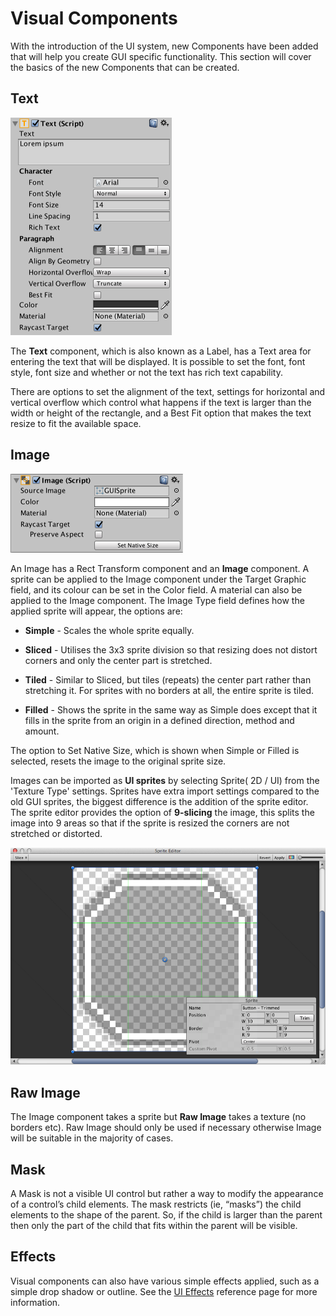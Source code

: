 # Visual Components

With the introduction of the UI system, new Components have been added that will help you create GUI specific
functionality. This section will cover the basics of the new Components that can be created.

## Text

![](images/UI_TextInspector.png)

The **Text** component, which is also known as a Label, has a Text area for entering the text that will be displayed. It
is possible to set the font, font style, font size and whether or not the text has rich text capability.

There are options to set the alignment of the text, settings for horizontal and vertical overflow which control what
happens if the text is larger than the width or height of the rectangle, and a Best Fit option that makes the text
resize to fit the available space.

## Image

![](images/UI_ImageInspector.png)

An Image has a Rect Transform component and an **Image** component. A sprite can be applied to the Image component under
the Target Graphic field, and its colour can be set in the Color field. A material can also be applied to the Image
component. The Image Type field defines how the applied sprite will appear, the options are:

* **Simple** - Scales the whole sprite equally.

* **Sliced** - Utilises the 3x3 sprite division so that resizing does not distort corners and only the center part is
  stretched.

* **Tiled** - Similar to Sliced, but tiles (repeats) the center part rather than stretching it. For sprites with no
  borders at all, the entire sprite is tiled.

* **Filled** - Shows the sprite in the same way as Simple does except that it fills in the sprite from an origin in a
  defined direction, method and amount.

The option to Set Native Size, which is shown when Simple or Filled is selected, resets the image to the original sprite
size.

Images can be imported as **UI sprites** by selecting Sprite( 2D / UI) from the 'Texture Type' settings. Sprites have
extra import settings compared to the old GUI sprites, the biggest difference is the addition of the sprite editor. The
sprite editor provides the option of **9-slicing** the image, this splits the image into 9 areas so that if the sprite
is resized the corners are not stretched or distorted.

![](images/UI_SpriteEditor.png)

## Raw Image

The Image component takes a sprite but **Raw Image** takes a texture (no borders etc). Raw Image should only be used if
necessary otherwise Image will be suitable in the majority of cases.

## Mask

A Mask is not a visible UI control but rather a way to modify the appearance of a control’s child elements. The mask
restricts (ie, “masks”) the child elements to the shape of the parent. So, if the child is larger than the parent then
only the part of the child that fits within the parent will be visible.

## Effects

Visual components can also have various simple effects applied, such as a simple drop shadow or outline. See
the [UI Effects](comp-UIEffects.md) reference page for more information.
